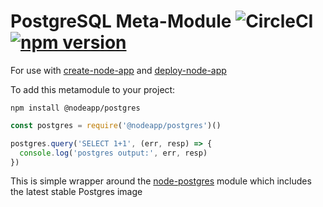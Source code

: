 # PostgreSQL Meta-Module ![CircleCI](https://img.shields.io/circleci/build/github/nodeapp-metamodules/postgres.svg) [![npm version](https://img.shields.io/npm/v/postgres.svg)](https://www.npmjs.com/package/@nodeapp/postgres)

For use with [create-node-app](https://github.com/kubesail/create-node-app) and [deploy-node-app](https://github.com/kubesail/deploy-node-app)

To add this metamodule to your project:

```
npm install @nodeapp/postgres
```

```js
const postgres = require('@nodeapp/postgres')()

postgres.query('SELECT 1+1', (err, resp) => {
  console.log('postgres output:', err, resp)
})
```

This is simple wrapper around the [node-postgres](https://github.com/brianc/node-postgres) module which includes the latest stable Postgres image
